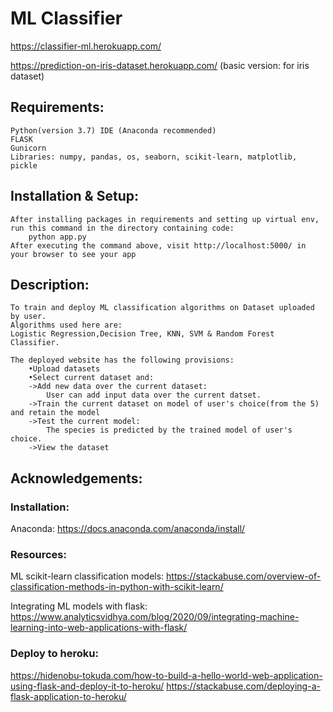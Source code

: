 # ML Classifier
	
https://classifier-ml.herokuapp.com/ 
	
https://prediction-on-iris-dataset.herokuapp.com/ (basic version: for iris dataset)

## Requirements:
	Python(version 3.7) IDE (Anaconda recommended)
	FLASK 
	Gunicorn
	Libraries: numpy, pandas, os, seaborn, scikit-learn, matplotlib, pickle

## Installation & Setup:
	After installing packages in requirements and setting up virtual env,
	run this command in the directory containing code:
		python app.py
	After executing the command above, visit http://localhost:5000/ in your browser to see your app

## Description:
	To train and deploy ML classification algorithms on Dataset uploaded by user. 
	Algorithms used here are:
	Logistic Regression,Decision Tree, KNN, SVM & Random Forest Classifier.

	The deployed website has the following provisions:
		•Upload datasets
		•Select current dataset and:
		->Add new data over the current dataset: 
			User can add input data over the current datset.
		->Train the current dataset on model of user's choice(from the 5) and retain the model
		->Test the current model: 
			The species is predicted by the trained model of user's choice.
		->View the dataset

## Acknowledgements:
### Installation:
Anaconda: https://docs.anaconda.com/anaconda/install/

### Resources:
ML scikit-learn classification models:
https://stackabuse.com/overview-of-classification-methods-in-python-with-scikit-learn/

Integrating ML models with flask: 
https://www.analyticsvidhya.com/blog/2020/09/integrating-machine-learning-into-web-applications-with-flask/

### Deploy to heroku:
https://hidenobu-tokuda.com/how-to-build-a-hello-world-web-application-using-flask-and-deploy-it-to-heroku/
https://stackabuse.com/deploying-a-flask-application-to-heroku/
	
	
	
		


